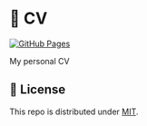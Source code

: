 # :page_facing_up: CV

[![GitHub Pages](https://github.com/mymmrac/mymmrac.github.io/actions/workflows/github-pages.yml/badge.svg)](https://github.com/mymmrac/mymmrac.github.io/actions/workflows/github-pages.yml)

My personal CV

## :closed_lock_with_key: License

This repo is distributed under [MIT](LICENSE).
